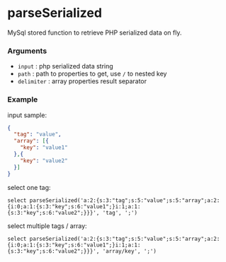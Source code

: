 parseSerialized
===============

MySql stored function to retrieve PHP serialized data on fly.

### Arguments
- `input` : php serialized data string
- `path`  : path to properties to get, use `/` to nested key
- `delimiter` : array properties result separator

### Example
input sample:
```json
{
  "tag": "value",
  "array": [{
    "key": "value1"
  },{
    "key": "value2"
  }]
}
```
select one tag:
```
select parseSerialized('a:2:{s:3:"tag";s:5:"value";s:5:"array";a:2:{i:0;a:1:{s:3:"key";s:6:"value1";}i:1;a:1:{s:3:"key";s:6:"value2";}}}', 'tag', ';')
```
select multiple tags / array:
```
select parseSerialized('a:2:{s:3:"tag";s:5:"value";s:5:"array";a:2:{i:0;a:1:{s:3:"key";s:6:"value1";}i:1;a:1:{s:3:"key";s:6:"value2";}}}', 'array/key', ';')
```
